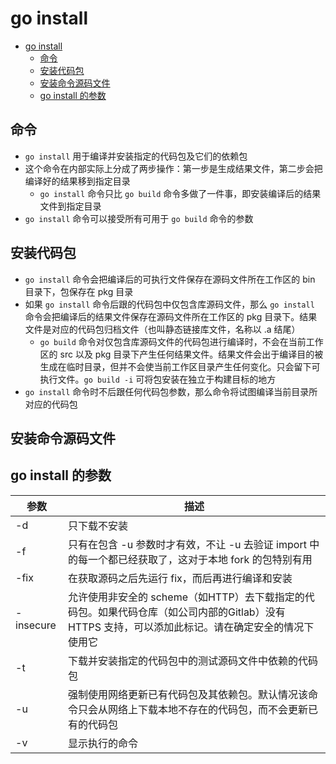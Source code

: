 # go install

- [go install](#go-install)
  - [命令](#%e5%91%bd%e4%bb%a4)
  - [安装代码包](#%e5%ae%89%e8%a3%85%e4%bb%a3%e7%a0%81%e5%8c%85)
  - [安装命令源码文件](#%e5%ae%89%e8%a3%85%e5%91%bd%e4%bb%a4%e6%ba%90%e7%a0%81%e6%96%87%e4%bb%b6)
  - [go install 的参数](#go-install-%e7%9a%84%e5%8f%82%e6%95%b0)

## 命令

- `go install` 用于编译并安装指定的代码包及它们的依赖包
- 这个命令在内部实际上分成了两步操作：第一步是生成结果文件，第二步会把编译好的结果移到指定目录
  - `go install` 命令只比 `go build` 命令多做了一件事，即安装编译后的结果文件到指定目录
- `go install` 命令可以接受所有可用于 `go build` 命令的参数

## 安装代码包

- `go install` 命令会把编译后的可执行文件保存在源码文件所在工作区的 bin 目录下，包保存在 pkg 目录
- 如果 `go install` 命令后跟的代码包中仅包含库源码文件，那么 `go install` 命令会把编译后的结果文件保存在源码文件所在工作区的 pkg 目录下。结果文件是对应的代码包归档文件（也叫静态链接库文件，名称以 .a 结尾）
  - `go build` 命令对仅包含库源码文件的代码包进行编译时，不会在当前工作区的 src 以及 pkg 目录下产生任何结果文件。结果文件会出于编译目的被生成在临时目录，但并不会使当前工作区目录产生任何变化。只会留下可执行文件。`go build -i` 可将包安装在独立于构建目标的地方
- `go install` 命令时不后跟任何代码包参数，那么命令将试图编译当前目录所对应的代码包

## 安装命令源码文件

## go install 的参数

| 参数 | 描述 |
| --- | --- |
| -d | 只下载不安装 |
| -f | 只有在包含 -u 参数时才有效，不让 -u 去验证 import 中的每一个都已经获取了，这对于本地 fork 的包特别有用 |
| -fix | 在获取源码之后先运行 fix，而后再进行编译和安装 |
| -insecure | 允许使用非安全的 scheme（如HTTP）去下载指定的代码包。如果代码仓库（如公司内部的Gitlab）没有 HTTPS 支持，可以添加此标记。请在确定安全的情况下使用它 |
| -t | 下载并安装指定的代码包中的测试源码文件中依赖的代码包 |
| -u | 强制使用网络更新已有代码包及其依赖包。默认情况该命令只会从网络上下载本地不存在的代码包，而不会更新已有的代码包 |
| -v | 显示执行的命令 |
